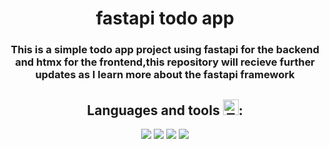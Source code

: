 <h1 align="center">
fastapi todo app
</h1>

<space>
	
<h3 align="center">
 This is a simple todo app project using fastapi for the backend and htmx for the frontend,this repository will recieve further updates as I learn more about the fastapi framework
</h3>

<space>
	
<h2 align="center">
Languages and tools <img src="https://raw.githubusercontent.com/Tarikul-Islam-Anik/Animated-Fluent-Emojis/master/Emojis/Objects/Toolbox.png" alt="Toolbox" width="25" height="25" />:
</h2>

<space>
	
<div align="center">
	<img src="https://skillicons.dev/icons?i=python"/>
	<img src="https://skillicons.dev/icons?i=fastapi"/>
	<img src="https://skillicons.dev/icons?i=postgresql"/>
	<img src="https://skillicons.dev/icons?i=htmx"/>
</div>


